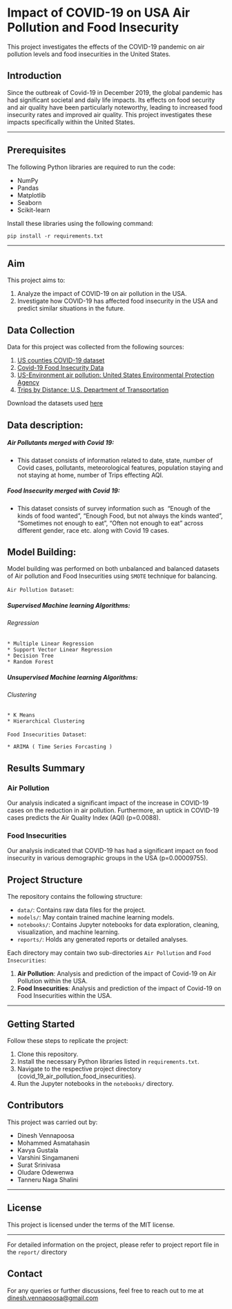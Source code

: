 # Impact of COVID-19 on USA Air Pollution and Food Insecurity

This project investigates the effects of the COVID-19 pandemic on air pollution levels and food insecurities in the United States. 


## Introduction

Since the outbreak of Covid-19 in December 2019, the global pandemic has had significant societal and daily life impacts. Its effects on food security and air quality have been particularly noteworthy, leading to increased food insecurity rates and improved air quality. This project investigates these impacts specifically within the United States.

---

## Prerequisites

The following Python libraries are required to run the code:
* NumPy
* Pandas
* Matplotlib
* Seaborn
* Scikit-learn

Install these libraries using the following command:
```
pip install -r requirements.txt
```

---

## Aim

This project aims to:

1. Analyze the impact of COVID-19 on air pollution in the USA.
2. Investigate how COVID-19 has affected food insecurity in the USA and predict similar situations in the future.

## Data Collection

Data for this project was collected from the following sources:

1. [US counties COVID-19 dataset](https://github.com/nytimes/covid-19-data/tree/master/live)
2. [Covid-19 Food Insecurity Data](https://www.kaggle.com/datasets/jackogozaly/pulse-survey-food-insecurity-data?resource=download)
3. [US-Environment air pollution: United States Environmental Protection Agency](https://aqs.epa.gov/aqsweb/airdata/download_files.html)
4. [Trips by Distance: U.S. Department of Transportation](https://data.bts.gov/Research-and-Statistics/Trips-by-Distance/w96p-f2qv)

Download the datasets used [here](https://drive.google.com/file/d/1oo0rM7vc0oKXfJ4ACQOGy6xXMQVc_TOP/view?usp=share_link)

## Data description:
##### Air Pollutants merged with Covid 19: 

* This dataset consists of information related to date, state, number of Covid cases, pollutants, meteorological features, population staying and not staying at home, number of Trips effecting AQI.

##### Food Insecurity merged with Covid 19:

* This dataset consists of survey information such as  “Enough of the kinds of food wanted”, “Enough Food, but not always the kinds wanted”, “Sometimes not enough to eat”, “Often not enough to eat” across different gender, race etc. along with Covid 19 cases.

## Model Building:
Model building was performed on both unbalanced and balanced datasets of Air pollution and Food Insecurities using `SMOTE` technique for balancing.

`Air Pollution Dataset`:

##### Supervised Machine learning Algorithms:
###### Regression
    * Multiple Linear Regression
    * Support Vector Linear Regression
    * Decision Tree
    * Random Forest

##### Unsupervised Machine learning Algorithms:
###### Clustering
    * K Means
    * Hierarchical Clustering
    
`Food Insecurities Dataset`:

    * ARIMA ( Time Series Forcasting )


## Results Summary

### Air Pollution

Our analysis indicated a significant impact of the increase in COVID-19 cases on the reduction in air pollution. Furthermore, an uptick in COVID-19 cases predicts the Air Quality Index (AQI) (p=0.0088).

### Food Insecurities

Our analysis indicated that COVID-19 has had a significant impact on food insecurity in various demographic groups in the USA (p=0.00009755).


## Project Structure

The repository contains the following structure:

* `data/`: Contains raw data files for the project.
* `models/`: May contain trained machine learning models.
* `notebooks/`: Contains Jupyter notebooks for data exploration, cleaning, visualization, and machine learning.
* `reports/`: Holds any generated reports or detailed analyses.


Each directory may contain two sub-directories `Air Pollution` and `Food Insecurities`:

1. **Air Pollution**: Analysis and prediction of the impact of Covid-19 on Air Pollution within the USA.
2. **Food Insecurities**: Analysis and prediction of the impact of Covid-19 on Food Insecurities within the USA.

---


## Getting Started

Follow these steps to replicate the project:

1. Clone this repository.
2. Install the necessary Python libraries listed in `requirements.txt`.
3. Navigate to the respective project directory (covid_19_air_pollution_food_insecurities).
4. Run the Jupyter notebooks in the `notebooks/` directory.

## Contributors

This project was carried out by:

- Dinesh Vennapoosa
- Mohammed Asmatahasin
- Kavya Gustala
- Varshini Singamaneni
- Surat Srinivasa 
- Oludare Odewenwa
- Tanneru Naga Shalini 

---

## License

This project is licensed under the terms of the MIT license.

---

For detailed information on the project, please refer to project report file in the `report/` directory


## Contact

For any queries or further discussions, feel free to reach out to me at [dinesh.vennapoosa@gmail.com](mailto:dinesh.vennapoosa@gmail.com)

